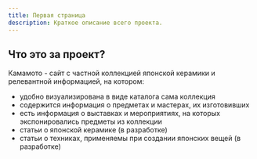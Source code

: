 ```yaml
---
title: Первая страница
description: Краткое описание всего проекта.
---
```


## Что это за проект?

Камамото - сайт с частной коллекцией японской керамики и релевантной информацией, на котором:
- удобно визуализирована в виде каталога сама коллекция
- содержится информация о предметах и мастерах, их изготовивших
- есть информация о выставках и мероприятиях, на которых экспонировались предметы из коллекции
- статьи о японской керамике (в разработке)
- статьи о техниках, применяемы при создании японских вещей (в разработке)
